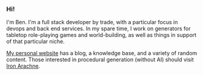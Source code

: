 ### Hi!

I'm Ben. I'm a full stack developer by trade, with a particular focus in devops and back end services. In my spare time, I work on generators for tabletop role-playing games and world-building, as well as things in support of that particular niche.

[My personal website](https://benovermyer.com) has a blog, a knowledge base, and a variety of random content. Those interested in procedural generation (without AI) should visit [Iron Arachne](https://ironarachne.com).
